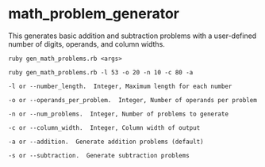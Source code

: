 # math_problem_generator
This generates basic addition and subtraction problems with a user-defined number of digits, operands, and column widths.

```
ruby gen_math_problems.rb <args>
  
ruby gen_math_problems.rb -l 53 -o 20 -n 10 -c 80 -a

-l or --number_length.  Integer, Maximum length for each number

-o or --operands_per_problem.  Integer, Number of operands per problem

-n or --num_problems.  Integer, Number of problems to generate

-c or --column_width.  Integer, Column width of output

-a or --addition.  Generate addition problems (default)

-s or --subtraction.  Generate subtraction problems
```
